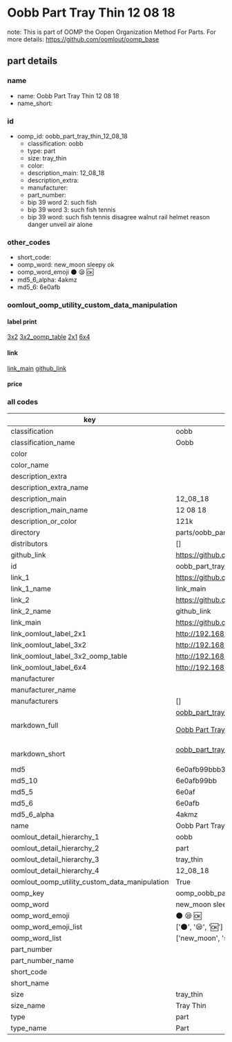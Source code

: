 # Oobb Part Tray Thin 12 08 18  

note: This is part of OOMP the Oopen Organization Method For Parts. For more details: https://github.com/oomlout/oomp_base

##  part details





### name
* name: Oobb Part Tray Thin 12 08 18
* name_short: 
### id
* oomp_id: oobb_part_tray_thin_12_08_18
  * classification: oobb
  * type: part
  * size: tray_thin
  * color: 
  * description_main: 12_08_18
  * description_extra: 
  * manufacturer: 
  * part_number: 
  * bip 39 word 2: such fish
  * bip 39 word 3: such fish tennis
  * bip 39 word: such fish tennis disagree walnut rail helmet reason danger unveil air alone

### other_codes
* short_code: 
* oomp_word: new_moon sleepy ok
* oomp_word_emoji :new_moon: :sleepy: :ok:
* md5_6_alpha: 4akmz
* md5_6: 6e0afb






### oomlout_oomp_utility_custom_data_manipulation
#### label print
[3x2](http://192.168.1.245:1112/?label=oomp%204akmz)
[3x2_oomp_table](http://192.168.1.107:1112/?label=oomp%204akmz)
[2x1](http://192.168.1.242:1112/?label=oomp%204akmz)
[6x4](http://192.168.1.55:1112/?label=oomp%204akmz)    

#### link

[link_main](https://github.com/oomlout/oomlout_oomp_current_version_messy/tree/main/parts/oobb_part_tray_thin_12_08_18) [github_link](https://github.com/oomlout/oomlout_oomp_part_src/tree/main/parts/oobb_part_tray_thin_12_08_18)                             

#### price







### all codes 
| key | value |  
| --- | --- |  
| classification | oobb |  
| classification_name | Oobb |  
| color |  |  
| color_name |  |  
| description_extra |  |  
| description_extra_name |  |  
| description_main | 12_08_18 |  
| description_main_name | 12 08 18 |  
| description_or_color | 121k |  
| directory | parts/oobb_part_tray_thin_12_08_18 |  
| distributors | [] |  
| github_link | https://github.com/oomlout/oomlout_oomp_part_src/tree/main/parts/oobb_part_tray_thin_12_08_18 |  
| id | oobb_part_tray_thin_12_08_18 |  
| link_1 | https://github.com/oomlout/oomlout_oomp_current_version_messy/tree/main/parts/oobb_part_tray_thin_12_08_18 |  
| link_1_name | link_main |  
| link_2 | https://github.com/oomlout/oomlout_oomp_part_src/tree/main/parts/oobb_part_tray_thin_12_08_18 |  
| link_2_name | github_link |  
| link_main | https://github.com/oomlout/oomlout_oomp_current_version_messy/tree/main/parts/oobb_part_tray_thin_12_08_18 |  
| link_oomlout_label_2x1 | http://192.168.1.242:1112/?label=oomp%204akmz |  
| link_oomlout_label_3x2 | http://192.168.1.245:1112/?label=oomp%204akmz |  
| link_oomlout_label_3x2_oomp_table | http://192.168.1.107:1112/?label=oomp%204akmz |  
| link_oomlout_label_6x4 | http://192.168.1.55:1112/?label=oomp%204akmz |  
| manufacturer |  |  
| manufacturer_name |  |  
| manufacturers | [] |  
| markdown_full | [oobb_part_tray_thin_12_08_18](https://github.com/oomlout/oomlout_oomp_current_version_messy/tree/main/parts/oobb_part_tray_thin_12_08_18)<br>[](https://github.com/oomlout/oomlout_oomp_current_version_messy/tree/main/parts/oobb_part_tray_thin_12_08_18)<br>[Oobb Part Tray Thin 12 08 18](https://github.com/oomlout/oomlout_oomp_current_version_messy/tree/main/parts/oobb_part_tray_thin_12_08_18)<br><br> |  
| markdown_short | [oobb_part_tray_thin_12_08_18](https://github.com/oomlout/oomlout_oomp_current_version_messy/tree/main/parts/oobb_part_tray_thin_12_08_18)<br><br> |  
| md5 | 6e0afb99bbb30d5ec3fb63edbe55eec3 |  
| md5_10 | 6e0afb99bb |  
| md5_5 | 6e0af |  
| md5_6 | 6e0afb |  
| md5_6_alpha | 4akmz |  
| name | Oobb Part Tray Thin 12 08 18 |  
| oomlout_detail_hierarchy_1 | oobb |  
| oomlout_detail_hierarchy_2 | part |  
| oomlout_detail_hierarchy_3 | tray_thin |  
| oomlout_detail_hierarchy_4 | 12_08_18 |  
| oomlout_oomp_utility_custom_data_manipulation | True |  
| oomp_key | oomp_oobb_part_tray_thin_12_08_18 |  
| oomp_word | new_moon sleepy ok |  
| oomp_word_emoji | :new_moon: :sleepy: :ok: |  
| oomp_word_emoji_list | [':new_moon:', ':sleepy:', ':ok:'] |  
| oomp_word_list | ['new_moon', 'sleepy', 'ok'] |  
| part_number |  |  
| part_number_name |  |  
| short_code |  |  
| short_name |  |  
| size | tray_thin |  
| size_name | Tray Thin |  
| type | part |  
| type_name | Part |  
